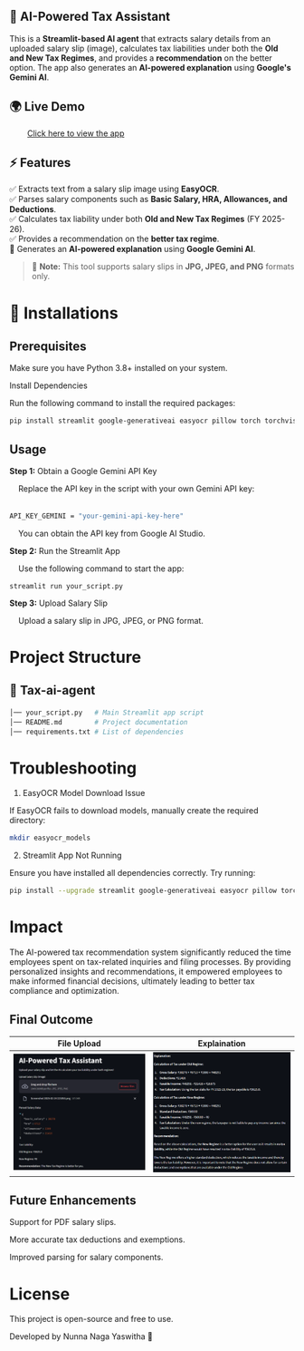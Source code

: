 ## 🚀 AI-Powered Tax Assistant

This is a **Streamlit-based AI agent** that extracts salary details from an uploaded salary slip (image), calculates tax liabilities under both the **Old and New Tax Regimes**, and provides a **recommendation** on the better option. The app also generates an **AI-powered explanation** using **Google's Gemini AI**.
## 🌍 Live Demo  
&nbsp;&nbsp;&nbsp;&nbsp;&nbsp;&nbsp;&nbsp;&nbsp;[Click here to view the app](https://taxassista-3y3bud5hget7o2eebv6udr.streamlit.app/) 

## ⚡ Features
✅ Extracts text from a salary slip image using **EasyOCR**.  
✅ Parses salary components such as **Basic Salary, HRA, Allowances, and Deductions**.  
✅ Calculates tax liability under both **Old and New Tax Regimes** (FY 2025-26).  
✅ Provides a recommendation on the **better tax regime**.  
🧠 Generates an **AI-powered explanation** using **Google Gemini AI**.  

> 🔹 **Note:** This tool supports salary slips in **JPG, JPEG, and PNG** formats only.  

# 📌 Installations 


## Prerequisites

Make sure you have Python 3.8+ installed on your system.

Install Dependencies

Run the following command to install the required packages:
```bash
pip install streamlit google-generativeai easyocr pillow torch torchvision
```
## Usage

**Step 1:** Obtain a Google Gemini API Key

&nbsp;&nbsp;&nbsp;&nbsp;Replace the API key in the script with your own Gemini API key:
```bash

API_KEY_GEMINI = "your-gemini-api-key-here"
```
&nbsp;&nbsp;&nbsp;&nbsp;You can obtain the API key from Google AI Studio.

**Step 2:** Run the Streamlit App

&nbsp;&nbsp;&nbsp;&nbsp;Use the following command to start the app:
```terminal
streamlit run your_script.py
```
**Step 3:** Upload Salary Slip

&nbsp;&nbsp;&nbsp;&nbsp;Upload a salary slip in JPG, JPEG, or PNG format.



# Project Structure

## 📂 Tax-ai-agent
```bash
│── your_script.py   # Main Streamlit app script
│── README.md        # Project documentation
│── requirements.txt # List of dependencies
```
# Troubleshooting

1. EasyOCR Model Download Issue

If EasyOCR fails to download models, manually create the required directory:
```bash
mkdir easyocr_models
```
2. Streamlit App Not Running

Ensure you have installed all dependencies correctly. Try running:
```bash
pip install --upgrade streamlit google-generativeai easyocr pillow torch torchvision
```
# Impact
The AI-powered tax recommendation system significantly reduced the time employees spent on tax-related inquiries and filing processes. By providing personalized insights and recommendations, it empowered employees to make informed financial decisions, ultimately leading to better tax compliance and optimization.
## Final Outcome

| File Upload | Explaination |
|-------------|-------------|
| ![Screenshot2](images/Screenshot%202025-02-25%20203359.png) | ![Screenshot1](images/Screenshot%202025-02-25%20203409.png) |





## Future Enhancements

Support for PDF salary slips.

More accurate tax deductions and exemptions.

Improved parsing for salary components.

# License

This project is open-source and free to use.

Developed by Nunna Naga Yaswitha 🚀
